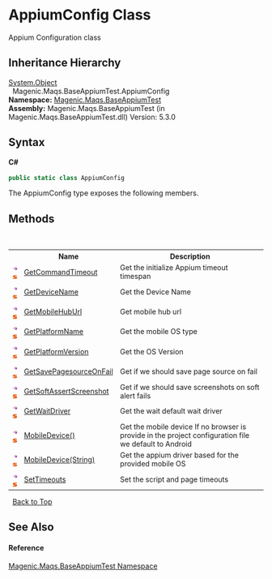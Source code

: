# AppiumConfig Class
 

Appium Configuration class


## Inheritance Hierarchy
<a href="http://msdn2.microsoft.com/en-us/library/e5kfa45b" target="_blank">System.Object</a><br />&nbsp;&nbsp;Magenic.Maqs.BaseAppiumTest.AppiumConfig<br />
**Namespace:**&nbsp;<a href="#/MAQS_5/Appium_AUTOGENERATED/Magenic-Maqs-BaseAppiumTest_Namespace">Magenic.Maqs.BaseAppiumTest</a><br />**Assembly:**&nbsp;Magenic.Maqs.BaseAppiumTest (in Magenic.Maqs.BaseAppiumTest.dll) Version: 5.3.0

## Syntax

**C#**<br />
``` C#
public static class AppiumConfig
```

The AppiumConfig type exposes the following members.


## Methods
&nbsp;<table><tr><th></th><th>Name</th><th>Description</th></tr><tr><td>![Public method](media/pubmethod.gif "Public method")![Static member](media/static.gif "Static member")</td><td><a href="#/MAQS_5/Appium_AUTOGENERATED/AppiumConfig-GetCommandTimeout_Method">GetCommandTimeout</a></td><td>
Get the initialize Appium timeout timespan</td></tr><tr><td>![Public method](media/pubmethod.gif "Public method")![Static member](media/static.gif "Static member")</td><td><a href="#/MAQS_5/Appium_AUTOGENERATED/AppiumConfig-GetDeviceName_Method">GetDeviceName</a></td><td>
Get the Device Name</td></tr><tr><td>![Public method](media/pubmethod.gif "Public method")![Static member](media/static.gif "Static member")</td><td><a href="#/MAQS_5/Appium_AUTOGENERATED/AppiumConfig-GetMobileHubUrl_Method">GetMobileHubUrl</a></td><td>
Get mobile hub url</td></tr><tr><td>![Public method](media/pubmethod.gif "Public method")![Static member](media/static.gif "Static member")</td><td><a href="#/MAQS_5/Appium_AUTOGENERATED/AppiumConfig-GetPlatformName_Method">GetPlatformName</a></td><td>
Get the mobile OS type</td></tr><tr><td>![Public method](media/pubmethod.gif "Public method")![Static member](media/static.gif "Static member")</td><td><a href="#/MAQS_5/Appium_AUTOGENERATED/AppiumConfig-GetPlatformVersion_Method">GetPlatformVersion</a></td><td>
Get the OS Version</td></tr><tr><td>![Public method](media/pubmethod.gif "Public method")![Static member](media/static.gif "Static member")</td><td><a href="#/MAQS_5/Appium_AUTOGENERATED/AppiumConfig-GetSavePagesourceOnFail_Method">GetSavePagesourceOnFail</a></td><td>
Get if we should save page source on fail</td></tr><tr><td>![Public method](media/pubmethod.gif "Public method")![Static member](media/static.gif "Static member")</td><td><a href="#/MAQS_5/Appium_AUTOGENERATED/AppiumConfig-GetSoftAssertScreenshot_Method">GetSoftAssertScreenshot</a></td><td>
Get if we should save screenshots on soft alert fails</td></tr><tr><td>![Public method](media/pubmethod.gif "Public method")![Static member](media/static.gif "Static member")</td><td><a href="#/MAQS_5/Appium_AUTOGENERATED/AppiumConfig-GetWaitDriver_Method">GetWaitDriver</a></td><td>
Get the wait default wait driver</td></tr><tr><td>![Public method](media/pubmethod.gif "Public method")![Static member](media/static.gif "Static member")</td><td><a href="#/MAQS_5/Appium_AUTOGENERATED/AppiumConfig-MobileDevice_Method">MobileDevice()</a></td><td>
Get the mobile device 
If no browser is provide in the project configuration file we default to Android</td></tr><tr><td>![Public method](media/pubmethod.gif "Public method")![Static member](media/static.gif "Static member")</td><td><a href="#/MAQS_5/Appium_AUTOGENERATED/AppiumConfig-MobileDevice_Method_(String)">MobileDevice(String)</a></td><td>
Get the appium driver based for the provided mobile OS</td></tr><tr><td>![Public method](media/pubmethod.gif "Public method")![Static member](media/static.gif "Static member")</td><td><a href="#/MAQS_5/Appium_AUTOGENERATED/AppiumConfig-SetTimeouts_Method">SetTimeouts</a></td><td>
Set the script and page timeouts</td></tr></table>&nbsp;
<a href="#appiumconfig-class">Back to Top</a>

## See Also


#### Reference
<a href="#/MAQS_5/Appium_AUTOGENERATED/Magenic-Maqs-BaseAppiumTest_Namespace">Magenic.Maqs.BaseAppiumTest Namespace</a><br />